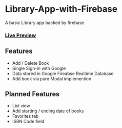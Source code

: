 # Library-App-with-Firebase
A basic Library app backed by firebase

### [Live Preview](https://js-book-lib.web.app/)

## Features
- Add / Delete Book
- Single Sign-in with Google
- Data stored in Google Fireabse Realtime Database
- Add book via pure Modal implemention

## Planned Features
- List view
- Add starting / ending date of books
- Favorites tab
- ISBN Code field
